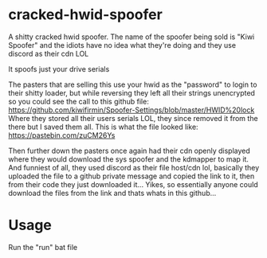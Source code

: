 # cracked-hwid-spoofer
A shitty cracked hwid spoofer. The name of the spoofer being sold is "Kiwi Spoofer" and the idiots have no idea what they're doing and they use discord as their cdn LOL

It spoofs just your drive serials

The pasters that are selling this use your hwid as the "password" to login to their shitty loader, but while reversing they left all their strings unencrypted so you could see the call to this github file:
https://github.com/kiwifirmin/Spoofer-Settings/blob/master/HWID%20lock
Where they stored all their users serials LOL, they since removed it from the there but I saved them all. This is what the file looked like:
https://pastebin.com/zuCM26Ys

Then further down the pasters once again had their cdn openly displayed where they would download the sys spoofer and the kdmapper to map it. And funniest of all, they used discord as their file host/cdn lol, basically they uploaded the file to a github private message and copied the link to it, then from their code they just downloaded it... Yikes, so essentially anyone could download the files from the link and thats whats in this github...  

# Usage

Run the "run" bat file
